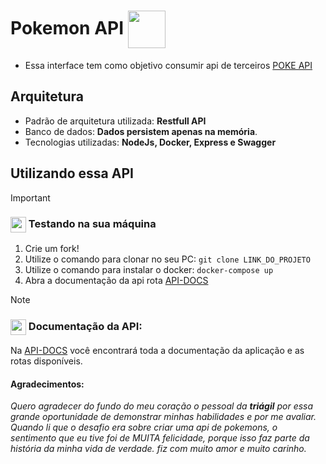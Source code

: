 

#  Pokemon API <img src="https://raw.githubusercontent.com/PokeAPI/sprites/master/sprites/pokemon/25.png" width="60" height="60" align="center">
- Essa interface tem como objetivo consumir api de terceiros  [POKE API](https://pokeapi.co)


## Arquitetura
- Padrão de arquitetura utilizada:  **Restfull API**
- Banco de dados: **Dados persistem apenas na memória**.
- Tecnologias utilizadas: **NodeJs, Docker, Express e Swagger**

 ## Utilizando essa API
> [!IMPORTANT]
> ###  <img src="https://img.shields.io/badge/Docker-2CA5E0?style=for-the-badge&logo=docker&logoColor=white" height="25" margin="0" align="center"/> Testando na sua máquina
>
> 1. Crie um fork!
> 2. Utilize o comando para clonar no seu PC: `git clone LINK_DO_PROJETO` 
> 3. Utilize o comando para instalar o docker: `docker-compose up`
> 4. Abra a documentação da api rota [API-DOCS](http://localhost:3000/api-docs)

> [!NOTE] 
> ###  <img src="https://img.shields.io/badge/Swagger-85EA2D?style=for-the-badge&logo=Swagger&logoColor=white" height="25" margin="0" align="center"/> Documentação da API: 
> Na [API-DOCS](http://localhost:3000/api-docs) você encontrará toda a documentação da aplicação e as rotas disponíveis.



#### Agradecimentos:
*Quero agradecer do fundo do meu coração o pessoal da **triágil** por essa grande oportunidade de demonstrar minhas habilidades e por me avaliar.
Quando li que o desafio era sobre criar uma api de pokemons, o sentimento que eu tive foi de MUITA felicidade, porque isso faz parte da história da minha vida de verdade.
fiz com muito amor e muito carinho.*
